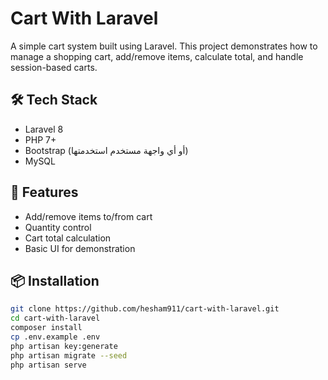 # Cart With Laravel

A simple cart system built using Laravel. This project demonstrates how to manage a shopping cart, add/remove items, calculate total, and handle session-based carts.

## 🛠️ Tech Stack
- Laravel 8
- PHP 7+
- Bootstrap (أو أي واجهة مستخدم استخدمتها)
- MySQL

## 🚀 Features
- Add/remove items to/from cart
- Quantity control
- Cart total calculation
- Basic UI for demonstration

## 📦 Installation

```bash
git clone https://github.com/hesham911/cart-with-laravel.git
cd cart-with-laravel
composer install
cp .env.example .env
php artisan key:generate
php artisan migrate --seed
php artisan serve
